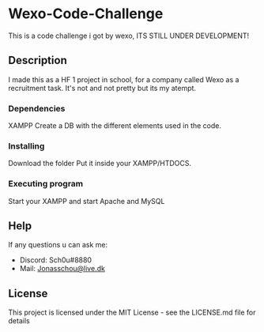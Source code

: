 # Wexo-Code-Challenge
This is a code challenge i got by wexo, ITS STILL UNDER DEVELOPMENT!

## Description

I made this as a HF 1 project in school, for a company called Wexo as a recruitment task.
It's not and not pretty but its my atempt.

### Dependencies

XAMPP
Create a DB with the different elements used in the code.

### Installing

Download the folder
Put it inside your XAMPP/HTDOCS.

### Executing program

Start your XAMPP and start Apache and MySQL

## Help

If any questions u can ask me: 
- Discord: Sch0u#8880
- Mail: Jonasschou@live.dk

## License

This project is licensed under the MIT License - see the LICENSE.md file for details
